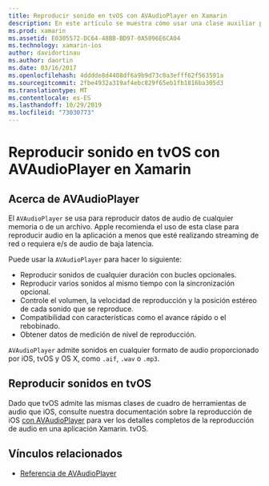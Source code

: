 ```yaml
---
title: Reproducir sonido en tvOS con AVAudioPlayer en Xamarin
description: En este artículo se muestra cómo usar una clase auxiliar para controlar la reproducción de sonido mediante un AVAudioPlayer en una aplicación de Xamarin. iOS.
ms.prod: xamarin
ms.assetid: E0305572-DC64-48BB-BD97-0A5096E6CA04
ms.technology: xamarin-ios
author: davidortinau
ms.author: daortin
ms.date: 03/16/2017
ms.openlocfilehash: 4dddde8d4408df6a9b9d73c0a3efff62f563591a
ms.sourcegitcommit: 2fbe4932a319af4ebc829f65eb1fb1816ba305d3
ms.translationtype: MT
ms.contentlocale: es-ES
ms.lasthandoff: 10/29/2019
ms.locfileid: "73030773"
---
```

# <a name="playing-sound-in-tvos-with-avaudioplayer-in-xamarin"></a>Reproducir sonido en tvOS con AVAudioPlayer en Xamarin

## <a name="about-the-avaudioplayer"></a>Acerca de AVAudioPlayer

El `AVAudioPlayer` se usa para reproducir datos de audio de cualquier memoria o de un archivo. Apple recomienda el uso de esta clase para reproducir audio en la aplicación a menos que esté realizando streaming de red o requiera e/s de audio de baja latencia.

Puede usar la `AVAudioPlayer` para hacer lo siguiente:

- Reproducir sonidos de cualquier duración con bucles opcionales.
- Reproducir varios sonidos al mismo tiempo con la sincronización opcional.
- Controle el volumen, la velocidad de reproducción y la posición estéreo de cada sonido que se reproduce.
- Compatibilidad con características como el avance rápido o el rebobinado.
- Obtener datos de medición de nivel de reproducción.

`AVAudioPlayer` admite sonidos en cualquier formato de audio proporcionado por iOS, tvOS y OS X, como `.aif`, `.wav` o `.mp3`.

## <a name="playing-sounds-in-tvos"></a>Reproducir sonidos en tvOS

Dado que tvOS admite las mismas clases de cuadro de herramientas de audio que iOS, consulte nuestra documentación sobre la reproducción de iOS [con AVAudioPlayer](https://github.com/xamarin/recipes/tree/master/Recipes/ios/media/sound/avaudioplayer) para ver los detalles completos de la reproducción de audio en una aplicación Xamarin. tvOS.

## <a name="related-links"></a>Vínculos relacionados

- [Referencia de AVAudioPlayer](https://developer.apple.com/library/ios/documentation/AVFoundation/Reference/AVAudioPlayerClassReference/)
